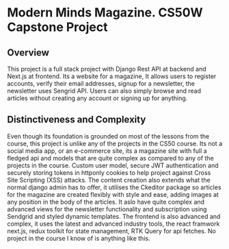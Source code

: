 # Modern Minds Magazine. CS50W Capstone Project

## Overview

This project is a full stack project with Django Rest API at backend and Next.js at frontend. Its a website for a magazine, It allows users to register accounts, verify their email addresses, signup for a newsletter, the newsletter uses Sengrid API. Users can also simply browse and read articles without creating any account or signing up for anything.

## Distinctiveness and Complexity

Even though its foundation is grounded on most of the lessons from the course, this project is unlike any of the projects in the CS50 course. Its not a social media app, or an e-commerce site, its a magazine site with full a fledged api and models that are quite complex as compared to any of the projects in the course. Custom user model, secure JWT authentication and securely storing tokens in httponly cookies to help project against Cross Site Scripting (XSS) attacks. The content creation also extends what the normal django admin has to offer, it utilises the Ckeditor package so articles for the magazine are created flexibly with style and ease, adding images at any position in the body of the articles. It aslo have quite complex and advanced views for the newsletter functionality and subscription using Sendgrid and styled dynamic templates. The frontend is also advanced and complex, it uses the latest  and advanced industry tools, the react framwork next.js, redux toolkit for state management, RTK Query for api fetches. No project in the course I know of is anything like this.
